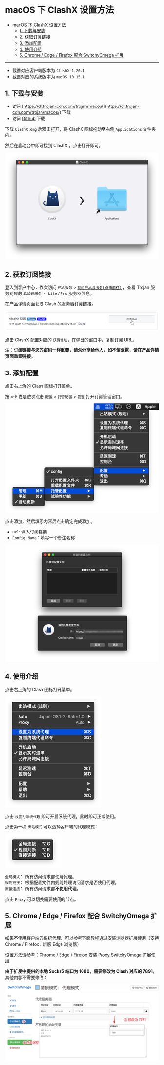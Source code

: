 # macOS 下 ClashX 设置方法
- [macOS 下 ClashX 设置方法](#macos-下-clashx-设置方法)
  - [1. 下载与安装](#1-下载与安装)
  - [2. 获取订阅链接](#2-获取订阅链接)
  - [3. 添加配置](#3-添加配置)
  - [4. 使用介绍](#4-使用介绍)
  - [5. Chrome / Edge / Firefox 配合 SwitchyOmega 扩展](#5-chrome--edge--firefox-配合-switchyomega-扩展)

---

- 截图对应客户端版本为 `ClashX 1.20.1`
- 截图对应的系统版本为 `macOS 10.15.1`

## 1. 下载与安装 

- 访问 [https://dl.trojan-cdn.com/trojan/macos/](https://dl.trojan-cdn.com/trojan/macos/) 下载
- 访问 [Github](https://github.com/yichengchen/clashX/releases) 下载

下载 `ClashX.dmg` 后双击打开，将 ClashX 图标拖动至右侧 `Applications` 文件夹内。

然后在启动台中即可找到 ClashX ，点击打开即可。

![clashx-install.png](/images/trojan/clashx/clashx-install.png)

## 2. 获取订阅链接

登入到客户中心，依次访问 `产品服务` > [`我的产品与服务(点击前往)`](https://portal.shadowsocks.nz/clientarea.php?action=products) ，查看 Trojan 服务对应的 `云加速服务 - Lite` / `Pro` 服务器信息。

在产品详情页面获取 Clash 的服务器订阅链接。

![portal-clash-get-link.png](/images/portal-clash-get-link.png)

点击 ClashX 配置对应的 `获得地址`，在弹出的窗口中，复制订阅 URL。

注：**订阅链接与您的密码一样重要，请勿分享给他人，如不慎泄露，请在产品详情页面重置链接。**

## 3. 添加配置

点击右上角的 Clash 图标打开菜单。

按 `⌘+M` 或是依次点击 `配置` > `托管配置` > `管理` 打开订阅管理窗口。

![clashx-add-01.png](/images/trojan/clashx/clashx-add-01.png)

点击添加，然后填写内容后点击确定完成添加。

- `Url`: 填入订阅链接
- `Config Name`：填写一个备注名称

![clashx-add-02.png](/images/trojan/clashx/clashx-add-02.png)

## 4. 使用介绍

点击右上角的 Clash 图标打开菜单。

![clashx-menu.png](/images/trojan/clashx/clashx-menu.png)

点击 `设置为系统代理` 即可开启系统代理，此时即可正常使用。

点击第一项 `出站模式` 可以选择客户端的代理模式：

![clashx-mode.png](/images/trojan/clashx/clashx-mode.png)

`全局模式`： 所有访问请求都使用代理。  
`规则链接`： 根据配置文件内规则处理访问请求是否使用代理。  
`直接连接`： 所有访问请求都**不使用代理**。  

点击 `Proxy` 可以切换需要使用的节点。

## 5. Chrome / Edge / Firefox 配合 SwitchyOmega 扩展

如果不使用客户端的系统代理，可以参考下面教程通过安装浏览器扩展使用（支持 Chrome / Firefox / 新版 Edge 浏览器）

设置方法请参考：[Chrome / Edge / Firefox 安装 Proxy SwitchyOmega 扩展使用](/zh_CN/browser/proxy-switchyomega-setup-guide.md)

**由于扩展中提供的本地 Socks5 端口为 1080，需要修改为 Clash 对应的 7891**，其他内容不需要修改：

![cfw-swo-port.png](/images/trojan/clash-win/cfw-swo-port.png)